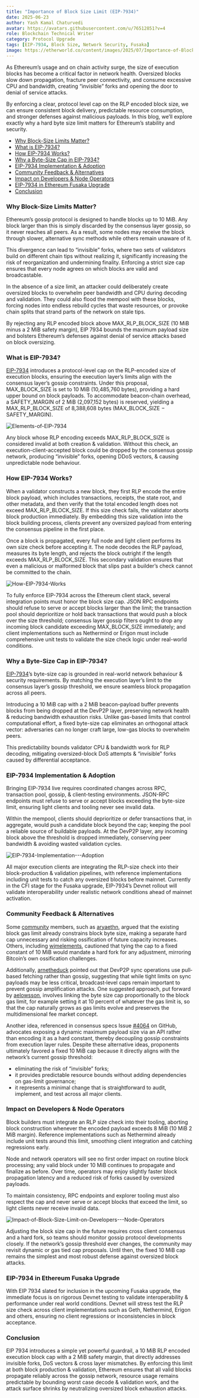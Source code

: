 ```yaml
---
title: "Importance of Block Size Limit (EIP-7934)"
date: 2025-06-23
author: Yash Kamal Chaturvedi
avatar: https://avatars.githubusercontent.com/u/76512851?v=4
role: Blockchain Technical Writer
category: Protocol Upgrade
tags: [EIP-7934, Block Size, Network Security, Fusaka]
image: https://etherworld.co/content/images/2025/07/Importance-of-Block-Size-Limit--EIP-7934-.jpg
---
```


As Ethereum’s usage and on chain activity surge, the size of execution blocks has become a critical factor in network health. Oversized blocks slow down propagation, fracture peer connectivity, and consume excessive CPU and bandwidth, creating “invisible” forks and opening the door to denial of service attacks. 

By enforcing a clear, protocol level cap on the RLP encoded block size, we can ensure consistent block delivery, predictable resource consumption, and stronger defenses against malicious payloads. In this blog, we’ll explore exactly why a hard byte size limit matters for Ethereum’s stability and security.

* [Why Block-Size Limits Matter?](#why-block-size-limits-matter)
* [What is EIP-7934?](#what-is-eip-7934)
* [How EIP-7934 Works?](#how-eip-7934-works)
* [Why a Byte-Size Cap in EIP-7934?](#why-a-byte-size-cap-in-eip-7934)
* [EIP-7934 Implementation & Adoption](#eip-7934-implementation--adoption)
* [Community Feedback & Alternatives](#community-feedback--alternatives)
* [Impact on Developers & Node Operators](#impact-on-developers--node-operators)
* [EIP-7934 in Ethereum Fusaka Upgrade](#eip-7934-in-ethereum-fusaka-upgrade)
* [Conclusion](#conclusion)

### Why Block-Size Limits Matter?

Ethereum’s gossip protocol is designed to handle blocks up to 10 MiB. Any block larger than this is simply discarded by the consensus layer gossip, so it never reaches all peers. As a result, some nodes may receive the block through slower, alternative sync methods while others remain unaware of it. 

This divergence can lead to “invisible” forks, where two sets of validators build on different chain tips without realizing it, significantly increasing the risk of reorganization and undermining finality. Enforcing a strict size cap ensures that every node agrees on which blocks are valid and broadcastable.

In the absence of a size limit, an attacker could deliberately create oversized blocks to overwhelm peer bandwidth and CPU during decoding and validation. They could also flood the mempool with these blocks, forcing nodes into endless rebuild cycles that waste resources, or provoke chain splits that strand parts of the network on stale tips. 

By rejecting any RLP encoded block above MAX_RLP_BLOCK_SIZE (10 MiB minus a 2 MiB safety margin), EIP 7934 bounds the maximum payload size and bolsters Ethereum’s defenses against denial of service attacks based on block oversizing.

### What is EIP-7934?

[EIP-7934](https://eipsinsight.com/eips/eip-7934) introduces a protocol-level cap on the RLP-encoded size of execution blocks, ensuring the execution layer’s limits align with the consensus layer’s gossip constraints. Under this proposal, MAX_BLOCK_SIZE is set to 10 MiB (10,485,760 bytes), providing a hard upper bound on block payloads. To accommodate beacon-chain overhead, a SAFETY_MARGIN of 2 MiB (2,097,152 bytes) is reserved, yielding a MAX_RLP_BLOCK_SIZE of 8,388,608 bytes (MAX_BLOCK_SIZE − SAFETY_MARGIN).

![Elements-of-EIP-7934](https://etherworld.co/content/images/2025/07/Elements-of-EIP-7934.jpg)

Any block whose RLP encoding exceeds MAX_RLP_BLOCK_SIZE is considered invalid at both creation & validation. Without this check, an execution-client-accepted block could be dropped by the consensus gossip network, producing “invisible” forks, opening DDoS vectors, & causing unpredictable node behaviour.

### How EIP-7934 Works?

When a validator constructs a new block, they first RLP encode the entire block payload, which includes transactions, receipts, the state root, and other metadata, and then verify that the total encoded length does not exceed MAX_RLP_BLOCK_SIZE. If this size check fails, the validator aborts block production immediately. By embedding this size validation into the block building process, clients prevent any oversized payload from entering the consensus pipeline in the first place.

Once a block is propagated, every full node and light client performs its own size check before accepting it. The node decodes the RLP payload, measures its byte length, and rejects the block outright if the length exceeds MAX_RLP_BLOCK_SIZE. This secondary validation ensures that even a malicious or malformed block that slips past a builder’s check cannot be committed to the chain.

![How-EIP-7934-Works](https://etherworld.co/content/images/2025/07/How-EIP-7934-Works.jpg)

To fully enforce EIP-7934 across the Ethereum client stack, several integration points must honor the block size cap. JSON RPC endpoints should refuse to serve or accept blocks larger than the limit; the transaction pool should deprioritize or hold back transactions that would push a block over the size threshold; consensus layer gossip filters ought to drop any incoming block candidate exceeding MAX_BLOCK_SIZE immediately; and client implementations such as Nethermind or Erigon must include comprehensive unit tests to validate the size check logic under real-world conditions.

### Why a Byte-Size Cap in EIP-7934?

[EIP-7934](https://www.youtube.com/watch?v=qg4FX4aCsRc)’s byte-size cap is grounded in real-world network behaviour & security requirements. By matching the execution layer’s limit to the consensus layer’s gossip threshold, we ensure seamless block propagation across all peers.  

Introducing a 10 MiB cap with a 2 MiB beacon-payload buffer prevents blocks from being dropped at the DevP2P layer, preserving network health & reducing bandwidth exhaustion risks.  Unlike gas-based limits that control computational effort, a fixed byte-size cap eliminates an orthogonal attack vector: adversaries can no longer craft large, low-gas blocks to overwhelm peers. 

This predictability bounds validator CPU & bandwidth work for RLP decoding, mitigating oversized-block DoS attempts & “invisible” forks caused by differential acceptance.

### EIP-7934 Implementation & Adoption

Bringing EIP-7934 live requires coordinated changes across RPC, transaction pool, gossip, & client-testing environments. JSON-RPC endpoints must refuse to serve or accept blocks exceeding the byte-size limit, ensuring light clients and tooling never see invalid data.  

Within the mempool, clients should deprioritize or defer transactions that, in aggregate, would push a candidate block beyond the cap; keeping the pool a reliable source of buildable payloads. At the DevP2P layer, any incoming block above the threshold is dropped immediately, conserving peer bandwidth & avoiding wasted validation cycles.  

![EIP-7934-Implementation---Adoption](https://etherworld.co/content/images/2025/07/EIP-7934-Implementation---Adoption.jpg)

All major execution clients are integrating the RLP-size check into their block-production & validation pipelines, with reference implementations including unit tests to catch any oversized blocks before mainnet. Currently in the CFI stage for the Fusaka upgrade, EIP-7934’s Devnet rollout will validate interoperability under realistic network conditions ahead of mainnet activation.

### Community Feedback & Alternatives

Some [community]() members, such as [aryaethn](https://ethereum-magicians.org/u/aryaethn), argued that the existing block gas limit already constrains block byte size, making a separate hard cap unnecessary and risking ossification of future capacity increases. Others, including [wjmelements](https://ethereum-magicians.org/u/wjmelements), cautioned that tying the cap to a fixed constant of 10 MiB would mandate a hard fork for any adjustment, mirroring Bitcoin’s own ossification challenges. 

Additionally, [arnetheduck](https://ethereum-magicians.org/u/arnetheduck) pointed out that DevP2P sync operations use pull‐based fetching rather than gossip, suggesting that while tight limits on sync payloads may be less critical, broadcast‐level caps remain important to prevent gossip amplification attacks. One suggested approach, put forward by [aelowsson](https://ethereum-magicians.org/u/aelowsson), involves linking the byte size cap proportionally to the block gas limit, for example setting it at 10 percent of whatever the gas limit is, so that the cap naturally grows as gas limits evolve and preserves the multidimensional fee market concept. 

Another idea, referenced in consensus specs Issue [#4064](https://github.com/ethereum/consensus-specs/issues/4064) on GitHub, advocates exposing a dynamic maximum payload size via an API rather than encoding it as a hard constant, thereby decoupling gossip constraints from execution layer rules. Despite these alternative ideas, proponents ultimately favored a fixed 10 MiB cap because it directly aligns with the network’s current gossip threshold:
- eliminating the risk of “invisible” forks; 
- it provides predictable resource bounds without adding dependencies on gas-limit governance; 
- it represents a minimal change that is straightforward to audit, implement, and test across all major clients.  

### Impact on Developers & Node Operators

Block builders must integrate an RLP size check into their tooling, aborting block construction whenever the encoded payload exceeds 8 MiB (10 MiB 2 MiB margin). Reference implementations such as Nethermind already include unit tests around this limit, smoothing client integration and catching regressions early.

Node and network operators will see no first order impact on routine block processing; any valid block under 10 MiB continues to propagate and finalize as before. Over time, operators may enjoy slightly faster block propagation latency and a reduced risk of forks caused by oversized payloads. 

To maintain consistency, RPC endpoints and explorer tooling must also respect the cap and never serve or accept blocks that exceed the limit, so light clients never receive invalid data.

![Impact-of-Block-Size-Limit-on-Developers---Node-Operators](https://etherworld.co/content/images/2025/07/Impact-of-Block-Size-Limit-on-Developers---Node-Operators.jpg)

Adjusting the block size cap in the future requires cross client consensus and a hard fork, so teams should monitor gossip protocol developments closely. If the network’s gossip threshold ever changes, the community may revisit dynamic or gas tied cap proposals. Until then, the fixed 10 MiB cap remains the simplest and most robust defense against oversized block attacks.  

### EIP-7934 in Ethereum Fusaka Upgrade

With EIP 7934 slated for inclusion in the upcoming Fusaka upgrade, the immediate focus is on rigorous Devnet testing to validate interoperability & performance under real world conditions. Devnet will stress test the RLP size check across client implementations such as Geth, Nethermind, Erigon and others, ensuring no client regressions or inconsistencies in block acceptance. 

### Conclusion 

EIP 7934 introduces a simple yet powerful guardrail, a 10 MiB RLP encoded execution block cap with a 2 MiB safety margin, that directly addresses invisible forks, DoS vectors & cross layer mismatches. By enforcing this limit at both block production & validation, Ethereum ensures that all valid blocks propagate reliably across the gossip network, resource usage remains predictable by bounding worst case decode & validation work, and the attack surface shrinks by neutralizing oversized block exhaustion attacks. 